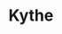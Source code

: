 ---
git: https://github.com/kythe/kythe
logohandle: kytheio
sort: kythe
title: Kythe
website: https://kythe.io/
---